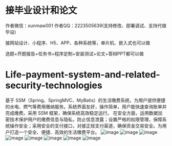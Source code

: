 # 接毕业设计和论文
作者微信：xunmaw001  作者QQ：2223505639(支持修改、部署调试、支持代做毕设)

接网站设计、小程序、H5、APP、各种系统等，单片机、嵌入式也可以做

选题+开题报告+任务书+程序定制+安装测试+论文+答辩PPT都可以做
# Life-payment-system-and-related-security-technologies
基于 SSM（Spring、SpringMVC、MyBatis）的生活缴费系统，为用户提供便捷的水电、燃气等费用缴纳服务。系统界面友好，操作简单，用户能快速查询账单并完成缴费。采用 SSM 框架，确保系统高效稳定运行。  在安全方面，运用数据加密技术保护用户的缴费信息与隐私，防止信息泄露；设置严格的权限管理，保障系统操作安全；采用安全的支付接口，对接正规支付渠道，确保资金交易安全。为用户打造一个安全、便捷、高效的生活缴费平台。 
![image](https://github.com/user-attachments/assets/3baa1f40-89bc-4191-a388-87676169aab7)
![image](https://github.com/user-attachments/assets/a4aa01d5-f116-4523-b93c-8d0b4aae1856)
![image](https://github.com/user-attachments/assets/765d1d68-8ce6-46a7-9c58-cb96c57da63f)
![image](https://github.com/user-attachments/assets/44fc84d8-172d-47f8-a3a8-bfc6d5e91dd4)
![image](https://github.com/user-attachments/assets/4913d61b-7fe7-4a55-bff7-d5c12423b01b)
![image](https://github.com/user-attachments/assets/87852053-016a-4a2e-8179-c5a59b783aea)
![image](https://github.com/user-attachments/assets/128bd679-f141-4816-8ed8-ba425d6b391a)
![image](https://github.com/user-attachments/assets/9dac30ed-bc28-490b-a102-eaed4aa62338)
